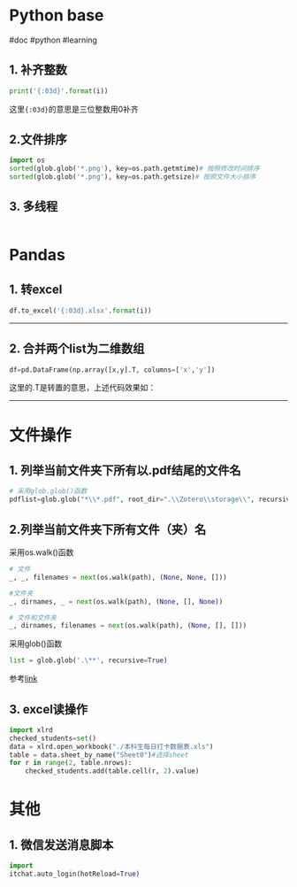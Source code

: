 # Python base
#doc #python #learning
## 1. 补齐整数
```python
print('{:03d}'.format(i))
```
这里`{:03d}`的意思是三位整数用0补齐

## 2.文件排序
```python
import os
sorted(glob.glob('*.png'), key=os.path.getmtime)# 按照修改时间排序
sorted(glob.glob('*.png'), key=os.path.getsize)# 按照文件大小排序
```

## 3. 多线程
```python

```

# Pandas
## 1. 转excel
```python
df.to_excel('{:03d}.xlsx'.format(i))
```

---
## 2. 合并两个list为二维数组
```python
df=pd.DataFrame(np.array([x,y].T, columns=['x','y'])
```
这里的.T是转置的意思，上述代码效果如：


___
# 文件操作
## 1. 列举当前文件夹下所有以.pdf结尾的文件名
```python
# 采用glob.glob()函数
pdflist=glob.glob("*\\*.pdf", root_dir=".\\Zotero\\storage\\", recursive=True)
```

## 2.列举当前文件夹下所有文件（夹）名
采用os.walk()函数
```python
# 文件
_, _, filenames = next(os.walk(path), (None, None, []))

#文件夹
_, dirnames, _ = next(os.walk(path), (None, [], None))

# 文件和文件夹
_, dirnames, filenames = next(os.walk(path), (None, [], []))
```
采用glob()函数
```python
list = glob.glob('.\**', recursive=True)
```
参考[link](https://www.geeksforgeeks.org/how-to-use-glob-function-to-find-files-recursively-in-python/)

## 3. excel读操作
```python
import xlrd
checked_students=set()
data = xlrd.open_workbook("./本科生每日打卡数据表.xls")
table = data.sheet_by_name("Sheet0")#选择sheet
for r in range(2, table.nrows):
	checked_students.add(table.cell(r, 2).value)
```


# 其他
## 1. 微信发送消息脚本
```python
import 
itchat.auto_login(hotReload=True)
```